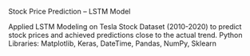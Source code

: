 Stock Price Prediction – LSTM Model

Applied LSTM Modeling on Tesla Stock Dataset (2010-2020) to predict stock prices and achieved predictions close to the actual trend.
Python Libraries: Matplotlib, Keras, DateTime, Pandas, NumPy, Sklearn

